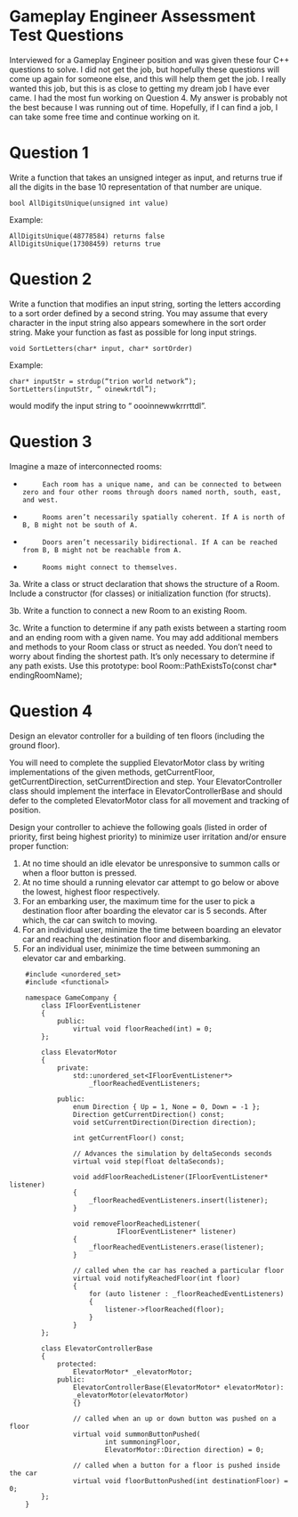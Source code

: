 # Gameplay Engineer Assessment Test Questions


Interviewed for a Gameplay Engineer position and was given these four C++ questions to solve. I did not get the job, but hopefully these questions will come up again for someone else, and this will help them get the job. I really wanted this job, but this is as close to getting my dream job I have ever came. I had the most fun working on Question 4. My answer is probably not the best because I was running out of time. Hopefully, if I can find a job, I can take some free time and continue working on it.

# Question 1

Write a function that takes an unsigned integer as input, and returns true if all the digits in the base 10 representation of that number are unique. 

	bool AllDigitsUnique(unsigned int value)
Example:

	AllDigitsUnique(48778584) returns false
	AllDigitsUnique(17308459) returns true

# Question 2

Write a function that modifies an input string, sorting the letters according to a sort order defined by a second string. You may assume that every character in the input string also appears somewhere in the sort order string. Make your function as fast as possible for long input strings.

	void SortLetters(char* input, char* sortOrder)
Example:

	char* inputStr = strdup(“trion world network”);
	SortLetters(inputStr, “ oinewkrtdl”);
 
would modify the input string to “  oooinnewwkrrrttdl”.


# Question 3
Imagine a maze of interconnected rooms:
-          Each room has a unique name, and can be connected to between zero and four other rooms through doors named north, south, east, and west.  
-          Rooms aren’t necessarily spatially coherent. If A is north of B, B might not be south of A.
-          Doors aren’t necessarily bidirectional. If A can be reached from B, B might not be reachable from A.
-          Rooms might connect to themselves. 
3a. Write a class or struct declaration that shows the structure of a Room. Include a constructor (for classes) or initialization function (for structs).
 
3b. Write a function to connect a new Room to an existing Room.
 
3c. Write a function to determine if any path exists between a starting room and an ending room with a given name. You may add additional members and methods to your Room class or struct as needed. You don’t need to worry about finding the shortest path. It’s only necessary to determine if any path exists.
 Use this prototype:
bool Room::PathExistsTo(const char* endingRoomName);

# Question 4

Design an elevator controller for a building of ten floors (including the ground floor). 

You will need to complete the supplied ElevatorMotor class by writing implementations of the given methods, getCurrentFloor, getCurrentDirection, setCurrentDirection and step. Your ElevatorController class should implement the interface in ElevatorControllerBase and should defer to the completed ElevatorMotor class for all movement and tracking of position. 

Design your controller to achieve the following goals (listed in order of priority, first being highest priority) to minimize user irritation and/or ensure proper function:
1.	At no time should an idle elevator be unresponsive to summon calls or when a floor button is pressed. 
2.	At no time should a running elevator car attempt to go below or above the lowest, highest floor respectively.
3.	For an embarking user, the maximum time for the user to pick a destination floor after boarding the elevator car is 5 seconds. After which, the car can switch to moving.
4.	For an individual user, minimize the time between boarding an elevator car and reaching the destination floor and disembarking.
5.	For an individual user, minimize the time between summoning an elevator car and embarking.

```
	#include <unordered_set>
	#include <functional>
 
	namespace GameCompany {
		class IFloorEventListener
		{
			public:
				virtual void floorReached(int) = 0;
		};

		class ElevatorMotor
		{
			private:
				std::unordered_set<IFloorEventListener*> 
					_floorReachedEventListeners;

			public:
				enum Direction { Up = 1, None = 0, Down = -1 };
				Direction getCurrentDirection() const;
				void setCurrentDirection(Direction direction);

				int getCurrentFloor() const;

				// Advances the simulation by deltaSeconds seconds 
				virtual void step(float deltaSeconds);

				void addFloorReachedListener(IFloorEventListener* listener)
				{
					_floorReachedEventListeners.insert(listener);
				}

				void removeFloorReachedListener(
					       IFloorEventListener* listener)
				{
					_floorReachedEventListeners.erase(listener);
				}

				// called when the car has reached a particular floor 
				virtual void notifyReachedFloor(int floor)
				{
					for (auto listener : _floorReachedEventListeners)
					{
						listener->floorReached(floor);
					}
				}
		};

		class ElevatorControllerBase
		{
			protected:
				ElevatorMotor* _elevatorMotor;
			public:
				ElevatorControllerBase(ElevatorMotor* elevatorMotor):
				_elevatorMotor(elevatorMotor)
				{}

				// called when an up or down button was pushed on a floor 
				virtual void summonButtonPushed(
						int summoningFloor, 
						ElevatorMotor::Direction direction) = 0;

				// called when a button for a floor is pushed inside the car 	
				virtual void floorButtonPushed(int destinationFloor) = 0;
		};
	}

```
